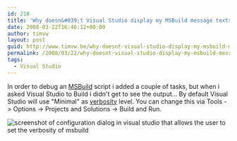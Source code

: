 ```yaml
---
id: 218
title: 'Why doesn&#039;t Visual Studio display my MSBuild message texts?'
date: 2008-03-22T16:46:12+00:00
author: timvw
layout: post
guid: http://www.timvw.be/why-doesnt-visual-studio-display-my-msbuild-message-texts/
permalink: /2008/03/22/why-doesnt-visual-studio-display-my-msbuild-message-texts/
tags:
  - Visual Studio
---
```

In order to debug an [MSBuild](http://msdn2.microsoft.com/en-us/library/wea2sca5.aspx) script i added a couple of <Message> tasks, but when i asked Visual Studio to Build i didn't get to see the output... By default Visual Studio will use "Minimal" as [verbosity](http://msdn2.microsoft.com/en-us/library/ms164311.aspx) level. You can change this via Tools -> Options -> Projects and Solutions -> Build and Run.

![screenshot of configuration dialog in visual studio that allows the user to set the verbosity of msbuild](http://www.timvw.be/wp-content/images/msbuildverbosity.gif)
